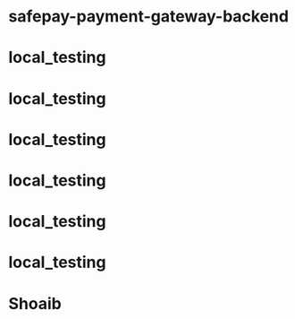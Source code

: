 # safepay-payment-gateway-backend
# local_testing
# local_testing
# local_testing
# local_testing
# local_testing
# local_testing
# Shoaib

